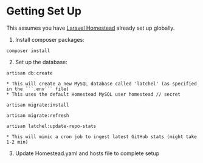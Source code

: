 # Getting Set Up
This assumes you have [Laravel Homestead](http://laravel.com/docs/homestead) already set up globally.

1.  Install composer packages:

  ```shell
  composer install
  ```

2.  Set up the database:
  ```shell
  artisan db:create
  ```
    * This will create a new MySQL database called 'latchel' (as specified in the ```.env``` file)
    * This uses the default Homestead MySQL user homestead // secret

  ```shell
  artisan migrate:install
  ```

  ```shell
  artisan migrate:refresh
  ```

  ```shell
  artisan latchel:update-repo-stats
  ```
    * This will mimic a cron job to ingest latest GitHub stats (might take 1-2 min)

3.  Update Homestead.yaml and hosts file to complete setup